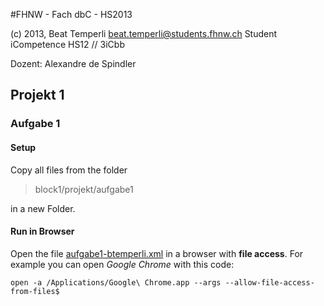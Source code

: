 #FHNW - Fach dbC - HS2013

(c) 2013, Beat Temperli
beat.temperli@students.fhnw.ch
Student iCompetence HS12 // 3iCbb

Dozent: Alexandre de Spindler

## Projekt 1

### Aufgabe 1

#### Setup
Copy all files from the folder
> block1/projekt/aufgabe1

in a new Folder.

#### Run in Browser
Open the file [aufgabe1-btemperli.xml](https://github.com/btemperli/fhnw-dbc/blob/master/block1/projekt/aufgabe1/aufgabe1-btemperli.xml)
in a browser with **file access**. For example you can open *Google Chrome* with this code:

`open -a /Applications/Google\ Chrome.app --args --allow-file-access-from-files$`
